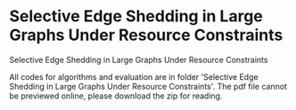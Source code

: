 # Selective Edge Shedding in Large Graphs Under Resource Constraints
Selective Edge Shedding in Large Graphs Under Resource Constraints

All codes for algorithms and evaluation are in folder 'Selective Edge Shedding in Large Graphs Under Resource Constraints'.
The pdf file cannot be previewed online, please download the zip for reading.
